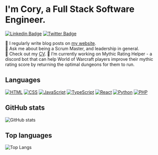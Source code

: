 # I'm Cory, a Full Stack Software Engineer.
[![Linkedin Badge](https://img.shields.io/badge/Cory%20Meikle%20-%230072b1.svg?logo=linkedin&logoColor=white&link=https://www.linkedin.com/in/cory-meikle/)](https://www.linkedin.com/in/cory-meikle/)
[![Twitter Badge](https://img.shields.io/badge/Cory%20Meikle%20-%2300acee.svg?logo=twitter&logoColor=white&link=https://twitter.com/CoryJDMeikle)](https://twitter.com/CoryJDMeikle)

📖 I regularly write blog posts on <a href="https://www.corymeikle.com/" target="_blank">my website</a>.<br />
💬 Ask me about being a Scrum Master, and leadership in general.<br/>
📄 Check out my <a href="https://cory-m-portfolio-files.s3.eu-west-2.amazonaws.com/Cory-Meikle.pdf" target="blank">CV</a>.
🔭 I’m currently working on Mythic Rating Helper - a discord bot that can help World of Warcraft players improve their mythic rating score by returning the optimal dungeons for them to run.

## Languages
<p>
    <a href="#"><img alt="HTML" src="https://img.shields.io/badge/HTML%20-%23E34F26.svg?logo=html5&logoColor=white"></a>
    <a href="#"><img alt="CSS" src="https://img.shields.io/badge/CSS%20-%231572B6.svg?logo=css3&logoColor=white"></a>
    <a href="#"><img alt="JavaScript" src="https://img.shields.io/badge/JavaScript%20-%23F7DF1E.svg?logo=javascript&logoColor=black"></a>
    <a href="#"><img alt="TypeScript" src="https://img.shields.io/badge/TypeScript%20-%23007acc.svg?logo=typescript&logoColor=white"></a>
    <a href="#"><img alt="React" src="https://img.shields.io/badge/React%20-%2361dbfb.svg?logo=react&logoColor=white"></a>
    <a href="#"><img alt="Python" src="https://img.shields.io/badge/Python%20-%234B8BBE.svg?logo=python&logoColor=white"></a>
    <a href="#"><img alt="PHP" src="https://img.shields.io/badge/PHP%20-%23484C89.svg?logo=php&logoColor=white"></a>
</p>

## GitHub stats
![GitHub stats](https://github-readme-stats.vercel.app/api?username=Coryrin&show_icons=true&count_private=true&theme=tokyonight)

## Top languages
![Top Langs](https://github-readme-stats.vercel.app/api/top-langs/?username=Coryrin)

<!--
**Coryrin/Coryrin** is a ✨ _special_ ✨ repository because its `README.md` (this file) appears on your GitHub profile.

Here are some ideas to get you started:

- 🔭 I’m currently working on ...
- 🌱 I’m currently learning ...
- 👯 I’m looking to collaborate on ...
- 🤔 I’m looking for help with ...
- 💬 Ask me about ...
- 📫 How to reach me: ...
- 😄 Pronouns: ...
- ⚡ Fun fact: ...
-->
